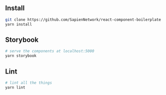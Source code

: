 ## Install
``` bash
git clone https://github.com/SapienNetwork/react-component-boilerplate
yarn install
```

## Storybook
```bash
# serve the components at localhost:5000
yarn storybook
```

## Lint
```bash
# lint all the things
yarn lint
```
